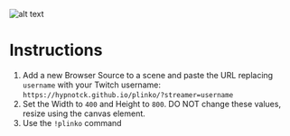 ![alt text](https://i.imgur.com/w6ZaC9A.png)

# Instructions



1. Add a new Browser Source to a scene and paste the URL replacing ```username``` with your Twitch username: ```https://hypnotck.github.io/plinko/?streamer=username```
2. Set the Width to ```400``` and Height to ```800```. DO NOT change these values, resize using the canvas element.
3. Use the ```!plinko``` command